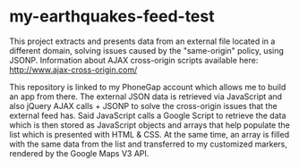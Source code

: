 # my-earthquakes-feed-test
This project extracts and presents data from an external file located in a different domain, solving issues caused by the "same-origin" policy, using JSONP. Information about AJAX cross-origin scripts available here: http://www.ajax-cross-origin.com/

This repository is linked to my PhoneGap account which allows me to build an app from there. 
The external JSON data is retrieved via JavaScript and also jQuery AJAX calls + JSONP to solve the cross-origin issues that the external feed has.
Said JavaScript calls a Google Script to retrieve the data which is then stored as JavaScript objects and arrays that help populate the list which is presented with HTML & CSS.
At the same time, an array is filled with the same data from the list and transferred to my customized markers, rendered by the Google Maps V3 API.
